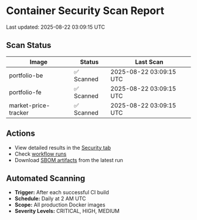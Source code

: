 # Container Security Scan Report

Last updated: 2025-08-22 03:09:15 UTC

## Scan Status

| Image | Status | Last Scan |
|-------|--------|-----------|
| portfolio-be | ✅ Scanned | 2025-08-22 03:09:15 UTC |
| portfolio-fe | ✅ Scanned | 2025-08-22 03:09:15 UTC |
| market-price-tracker | ✅ Scanned | 2025-08-22 03:09:15 UTC |

## Actions

- View detailed results in the [Security tab](https://github.com/ktenman/portfolio/security/code-scanning)
- Check [workflow runs](https://github.com/ktenman/portfolio/actions/workflows/trivy-scan.yml)
- Download [SBOM artifacts](https://github.com/ktenman/portfolio/actions/workflows/trivy-scan.yml) from the latest run

## Automated Scanning

- **Trigger:** After each successful CI build
- **Schedule:** Daily at 2 AM UTC
- **Scope:** All production Docker images
- **Severity Levels:** CRITICAL, HIGH, MEDIUM

